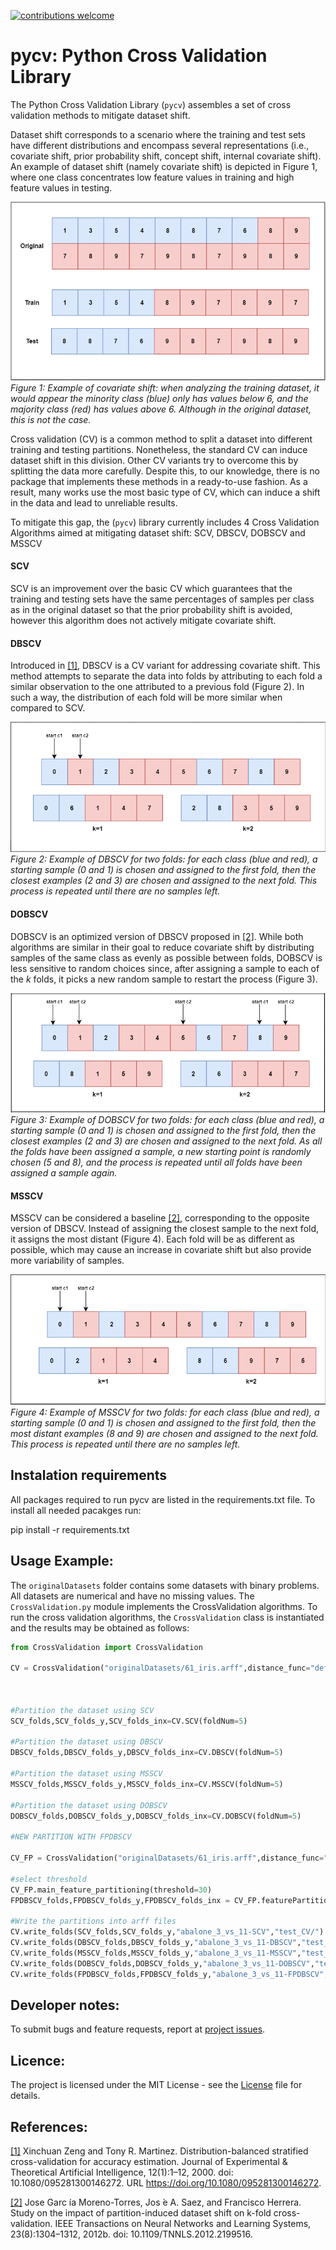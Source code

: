 
[![contributions welcome](https://img.shields.io/badge/contributions-welcome-brightgreen.svg?style=flat)](https://github.com/dwyl/esta/issues)

# pycv: Python Cross Validation Library

The Python Cross Validation Library (`pycv`) assembles a set of cross validation methods to mitigate dataset shift.

Dataset shift corresponds to a scenario where the training and test sets have different distributions and encompass several representations (i.e., covariate shift, prior probability
shift, concept shift, internal covariate shift). An example of dataset shift (namely covariate shift) is depicted in Figure 1, where one class concentrates low feature values in training
and high feature values in testing.

![alt text](https://github.com/DiogoApostolo/pyCV/blob/main/images/datasetShift.png?raw=true)
*Figure 1: Example of covariate shift: when analyzing the training dataset, it would appear the minority class (blue) only has values below 6, and the majority class (red) has values above 6. Although in the original dataset, this is not the case.*


Cross validation (CV) is a common method to split a dataset into different training and testing partitions. Nonetheless, the standard CV can induce dataset shift in this division. Other CV variants try to overcome this by splitting the data more carefully. Despite this, to our knowledge, there is no package that implements these methods in a ready-to-use fashion. As a result, many works use the most basic type of CV, which can induce a shift in the data and lead to unreliable results.

To mitigate this gap, the (`pycv`) library currently includes 4 Cross Validation Algorithms aimed at mitigating dataset shift: SCV, DBSCV, DOBSCV and MSSCV

#### SCV
SCV is an improvement over the basic CV which guarantees that the training and testing sets have the same percentages of samples per class as in the original dataset so that the prior probability shift is avoided, however this algorithm does not actively mitigate covariate shift.


#### DBSCV
Introduced in [[1]](https://doi.org/10.1080/095281300146272), DBSCV is a CV variant for addressing covariate shift. This method attempts to separate the data into folds by attributing to each fold a similar observation to the one attributed to a previous fold (Figure 2). In such a way, the distribution of each fold will be more similar when compared to SCV.

![alt text](https://github.com/DiogoApostolo/pyCV/blob/main/images/DBSCV_example.png?raw=true)
*Figure 2: Example of DBSCV for two folds: for each class (blue and red), a starting sample (0 and 1) is chosen and assigned to the first fold, then the closest examples (2 and 3) are chosen and assigned to the next fold. This process is repeated until there are no samples left.*

#### DOBSCV
DOBSCV is an optimized version of DBSCV  proposed in [[2]](https://pubmed.ncbi.nlm.nih.gov/24807526/). While both algorithms are similar in their goal to reduce covariate shift by distributing samples of the same class as evenly as possible between folds, DOBSCV is less sensitive to random choices since, after assigning a sample to each of the $k$ folds, it picks a new random sample to restart the process (Figure 3). 

![alt text](https://github.com/DiogoApostolo/pyCV/blob/main/images/DOBSCV_example.png?raw=true)
*Figure 3: Example of DOBSCV for two folds: for each class (blue and red), a starting sample (0 and 1) is chosen and assigned to the first fold, then the closest examples (2 and 3) are chosen and assigned to the next fold. As all the folds have been assigned a sample, a new starting point is randomly chosen (5 and 8), and the process is repeated until all folds have been assigned a sample again.*

#### MSSCV
MSSCV can be considered a baseline [[2]](https://pubmed.ncbi.nlm.nih.gov/24807526/), corresponding to the opposite version of DBSCV. Instead of assigning the closest sample to the next fold, it assigns the most distant (Figure 4). Each fold will be as different as possible, which may cause an increase in covariate shift but also provide more variability of samples.

![alt text](https://github.com/DiogoApostolo/pyCV/blob/main/images/MSSCV_example.png?raw=true)
*Figure 4: Example of MSSCV for two folds: for each class (blue and red), a starting sample (0 and 1) is chosen and assigned to the first fold, then the most distant examples (8 and 9) are chosen and assigned to the next fold. This process is repeated until there are no samples left.*

## Instalation requirements
All packages required to run pycv are listed in the requirements.txt file. To install all needed pacakges run:

pip install -r requirements.txt


## Usage Example:

The `originalDatasets` folder contains some datasets with binary problems. All datasets are numerical and have no missing values. The `CrossValidation.py` module implements the CrossValidation algorithms.
To run the cross validation algorithms, the `CrossValidation` class is instantiated and the results may be obtained as follows:

```python
from CrossValidation import CrossValidation

CV = CrossValidation("originalDatasets/61_iris.arff",distance_func="default",file_type="arff")



#Partition the dataset using SCV
SCV_folds,SCV_folds_y,SCV_folds_inx=CV.SCV(foldNum=5)

#Partition the dataset using DBSCV
DBSCV_folds,DBSCV_folds_y,DBSCV_folds_inx=CV.DBSCV(foldNum=5)

#Partition the dataset using MSSCV
MSSCV_folds,MSSCV_folds_y,MSSCV_folds_inx=CV.MSSCV(foldNum=5)

#Partition the dataset using DOBSCV
DOBSCV_folds,DOBSCV_folds_y,DOBSCV_folds_inx=CV.DOBSCV(foldNum=5)

#NEW PARTITION WITH FPDBSCV

CV_FP = CrossValidation("originalDatasets/61_iris.arff",distance_func="default",file_type="arff",is_calculate_dist_matrix=False)

#select threshold
CV_FP.main_feature_partitioning(threshold=30)
FPDBSCV_folds,FPDBSCV_folds_y,FPDBSCV_folds_inx = CV_FP.featurePartitioning_DBSCV(foldNum=5)

#Write the partitions into arff files
CV.write_folds(SCV_folds,SCV_folds_y,"abalone_3_vs_11-SCV","test_CV/")
CV.write_folds(DBSCV_folds,DBSCV_folds_y,"abalone_3_vs_11-DBSCV","test_CV/")
CV.write_folds(MSSCV_folds,MSSCV_folds_y,"abalone_3_vs_11-MSSCV","test_CV/")
CV.write_folds(DOBSCV_folds,DOBSCV_folds_y,"abalone_3_vs_11-DOBSCV","test_CV/")
CV.write_folds(FPDBSCV_folds,FPDBSCV_folds_y,"abalone_3_vs_11-FPDBSCV","test_CV/")
```

## Developer notes:
To submit bugs and feature requests, report at [project issues](https://github.com/DiogoApostolo/pyCV/issues).

## Licence:
The project is licensed under the MIT License - see the [License](https://github.com/DiogoApostolo/pyCV/blob/main/LICENSE) file for details.

## References:

[[1]](https://doi.org/10.1080/095281300146272) Xinchuan Zeng and Tony R. Martinez. Distribution-balanced stratified cross-validation
for accuracy estimation. Journal of Experimental & Theoretical Artificial Intelligence,
12(1):1–12, 2000. doi: 10.1080/095281300146272. URL https://doi.org/10.1080/095281300146272.

[[2]](https://pubmed.ncbi.nlm.nih.gov/24807526/) Jose Garc ́ıa Moreno-Torres, Jos ́e A. Saez, and Francisco Herrera. Study on the impact of
partition-induced dataset shift on k-fold cross-validation. IEEE Transactions on Neural
Networks and Learning Systems, 23(8):1304–1312, 2012b. doi: 10.1109/TNNLS.2012.2199516.

